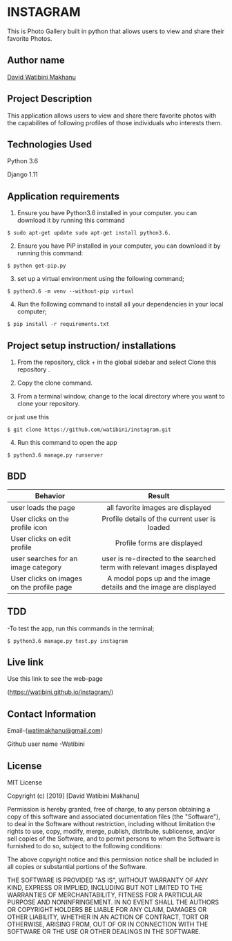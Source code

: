 # INSTAGRAM

This is Photo Gallery built in python that allows users to view and share their favorite Photos.

## Author name

[David Watibini Makhanu](https://github.com)

## Project Description

This application allows users to view and share there favorite photos with the capabilites of following profiles of those individuals who interests them.

## Technologies Used

Python 3.6

Django 1.11

## Application requirements

1. Ensure you have Python3.6 installed in your computer. you can download it by running this command

`$ sudo apt-get update sudo apt-get install python3.6.`

2. Ensure you have PiP installed in your computer, you can download it by running this command:

`$ python get-pip.py`

3. set up a virtual environment using the following command;

`$ python3.6 -m venv --without-pip virtual`

4. Run the following command to install all your dependencies in your local computer;

`$ pip install -r requirements.txt`

## Project setup instruction/ installations


1. From the repository, click + in the global sidebar and select Clone this repository .

2.  Copy the clone command.

3.  From a terminal window, change to the local directory where you want to clone your repository.

or just use this

`$ git clone https://github.com/watibini/instagram.git`

4. Run this command to open the app

`$ python3.6 manage.py runserver`


## BDD

| Behavior        | Result |
| ------------- |:----:|
| user loads the page | all favorite images are displayed |
| User clicks on the profile icon | Profile details of the current user is loaded |
| User clicks on edit profile | Profile forms are displayed |
| user searches for an image category  | user is re-directed to the searched term with relevant images displayed |
| User clicks on images on the profile page | A modol pops up and the image details and the image are displayed |

## TDD

-To test the app, run this commands in the terminal;

`$ python3.6 manage.py test.py instagram`


## Live link

Use this link to see the web-page

(<https://watibini.github.io/instagram/>)

## Contact Information

Email-(watimakhanu@gmail.com)

Github user name -Watibini

## License

MIT License

Copyright (c) [2019] [David Watibini Makhanu]

Permission is hereby granted, free of charge, to any person obtaining a copy
of this software and associated documentation files (the "Software"), to deal
in the Software without restriction, including without limitation the rights
to use, copy, modify, merge, publish, distribute, sublicense, and/or sell
copies of the Software, and to permit persons to whom the Software is
furnished to do so, subject to the following conditions:

The above copyright notice and this permission notice shall be included in all
copies or substantial portions of the Software.

THE SOFTWARE IS PROVIDED "AS IS", WITHOUT WARRANTY OF ANY KIND, EXPRESS OR
IMPLIED, INCLUDING BUT NOT LIMITED TO THE WARRANTIES OF MERCHANTABILITY,
FITNESS FOR A PARTICULAR PURPOSE AND NONINFRINGEMENT. IN NO EVENT SHALL THE
AUTHORS OR COPYRIGHT HOLDERS BE LIABLE FOR ANY CLAIM, DAMAGES OR OTHER
LIABILITY, WHETHER IN AN ACTION OF CONTRACT, TORT OR OTHERWISE, ARISING FROM,
OUT OF OR IN CONNECTION WITH THE SOFTWARE OR THE USE OR OTHER DEALINGS IN THE
SOFTWARE.
